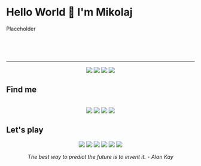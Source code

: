 # Hello World 👋 I'm Mikolaj

Placeholder

<br>

<br>
<br>

<hr>
<p align="center">
<a target="_blank" href=""><img src="https://img.shields.io/badge/MasterCard-EB001B?logo=mastercard&logoColor=fff&style=for-the-badge"></img></a>
<a target="_blank" href=""><img src="https://img.shields.io/badge/Visa-1A1F71?logo=visa&logoColor=fff&style=for-the-badge"></img></a>
<a target="_blank" href=""><img src="https://img.shields.io/badge/Apple%20Pay-000?logo=applepay&logoColor=fff&style=for-the-badge"></img></a>
<a target="_blank" href=""><img src="https://img.shields.io/badge/Google%20Pay-4285F4?logo=googlepay&logoColor=fff&style=for-the-badge"></img></a>

## Find me
<p align="center">
<br>
<a target="_blank" href="https://www.linkedin.com/in/mwitkowicz"><img src="https://img.shields.io/badge/-LinkedIn-0077B5?style=for-the-badge&logo=Linkedin&logoColor=white"></img></a>
<a target="_blank" href="https://www.producthunt.com/@mikolaj_witkowicz"><img src="https://img.shields.io/badge/Product%20Hunt-DA552F?logo=producthunt&logoColor=fff&style=for-the-badge"></img></a>
<a target="_blank" href="https://forum.xda-developers.com/m/ivorocc.7390007/"><img src="https://img.shields.io/badge/xda%20developers-2DAAE9?style=for-the-badge&logo=xda-developers&logoColor=white"></img></a>
<a target="_blank" href="https://github.com/ivorocc"><img src="https://img.shields.io/badge/GitHub-100000?style=for-the-badge&logo=github&logoColor=white"></img></a>

## Let's play
<p align="center">
<a target="_blank" href=""><img src="https://img.shields.io/badge/PlayStation-003791?style=for-the-badge&logo=playstation&logoColor=white"></img></a>
<a target="_blank" href=""><img src="https://img.shields.io/badge/Xbox-107C10?style=for-the-badge&logo=xbox&logoColor=white"></img></a>
<a target="_blank" href=""><img src="https://img.shields.io/badge/Steam-000000?style=for-the-badge&logo=steam&logoColor=white"></img></a>
<a target="_blank" href=""><img src="https://img.shields.io/badge/Epic%20Games-313131?style=for-the-badge&logo=Epic%20Games&logoColor=white"></img></a>
<a target="_blank" href=""><img src="https://img.shields.io/badge/Stadia-CD2640?style=for-the-badge&logo=stadia&logoColor=white"></img></a>
<a target="_blank" href=""><img src="https://img.shields.io/badge/Nintendo_3DS-D12228?style=for-the-badge&logo=nintendo-3ds&logoColor=white"></img></a>

<p align="center">
   <i>The best way to predict the future is to invent it. - Alan Kay</i>
   <br>
